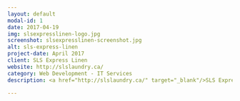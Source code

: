 ```yaml
---
layout: default
modal-id: 1
date: 2017-04-19
img: slsexpresslinen-logo.jpg
screenshot: slsexpresslinen-screenshot.jpg
alt: sls-express-linen
project-date: April 2017
client: SLS Express Linen
website: http://slslaundry.ca/
category: Web Development - IT Services
description: <a href="http://slslaundry.ca/" target="_blank"/>SLS Express Linen</a> sells, washes, and delivers textiles to a vast number of hotels and restaurants daily. As the demand for their services grew within recent years, they were in need of a modern mobile friendly website to assist new and existing clientele. I provided them with a clean WordPress website where they were able to neatly showcase their laundry service and products. In collaboration with the new website, I integrated their company on a variety of social media platforms to boost customer outreach.<br/> I also provided SLS Express Linen with on-site IT support in order to ensure their computing devices were running smoothly.

---
```

